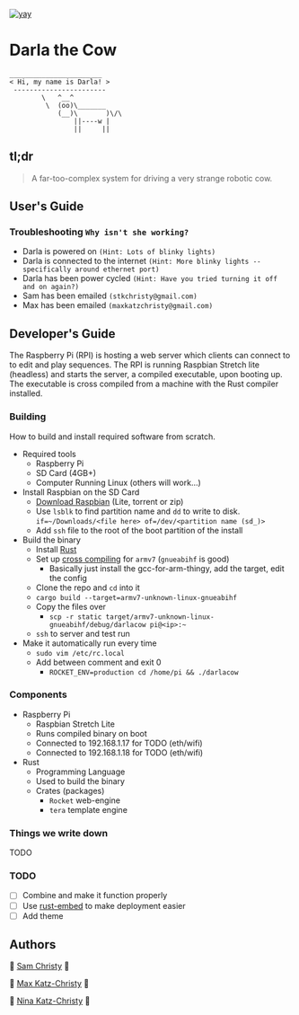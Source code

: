 [![yay](https://img.shields.io/badge/cow-moo-ffffff.svg)](http://www.orangefreesounds.com/wp-content/uploads/2016/09/Cow-mooing-loudly.mp3?_=1)

# Darla the Cow

```
_______________________
< Hi, my name is Darla! >
 -----------------------
        \   ^__^
         \  (oo)\_______
            (__)\       )\/\
                ||----w |
                ||     ||
```

## tl;dr
> A far-too-complex system for driving a very strange robotic cow.

## User's Guide

### Troubleshooting `Why isn't she working?`

- Darla is powered on `(Hint: Lots of blinky lights)`
- Darla is connected to the internet `(Hint: More blinky lights -- specifically around ethernet port)`
- Darla has been power cycled `(Hint: Have you tried turning it off and on again?)`
- Sam has been emailed `(stkchristy@gmail.com)`
- Max has been emailed `(maxkatzchristy@gmail.com)`

## Developer's Guide

The Raspberry Pi (RPI) is hosting a web server which clients can connect to to edit and play sequences. The RPI is running Raspbian Stretch lite (headless) and starts the server, a compiled executable, upon booting up. The executable is cross compiled from a machine with the Rust compiler installed.

### Building

How to build and install required software from scratch.

- Required tools
  - Raspberry Pi
  - SD Card (4GB+)
  - Computer Running Linux (others will work...)
- Install Raspbian on the SD Card
  - [Download Raspbian](https://www.raspberrypi.org/downloads/raspbian/) (Lite, torrent or zip)
  - Use `lsblk` to find partition name and `dd` to write to disk. `if=~/Downloads/<file here> of=/dev/<partition name (sd_)>`
  - Add `ssh` file to the root of the boot partition of the install
- Build the binary
  - Install [Rust](https://rustup.rs/)
  - Set up [cross compiling](https://github.com/japaric/rust-cross) for `armv7` (`gnueabihf` is good)
    - Basically just install the gcc-for-arm-thingy, add the target, edit the config
  - Clone the repo and `cd` into it
  - `cargo build --target=armv7-unknown-linux-gnueabihf`
  - Copy the files over
    - `scp -r static target/armv7-unknown-linux-gnueabihf/debug/darlacow pi@<ip>:~`
  - `ssh` to server and test run
- Make it automatically run every time
  - `sudo vim /etc/rc.local`
  - Add between comment and exit 0
    - `ROCKET_ENV=production cd /home/pi && ./darlacow`

### Components

- Raspberry Pi
  - Raspbian Stretch Lite
  - Runs compiled binary on boot
  - Connected to 192.168.1.17 for TODO (eth/wifi)
  - Connected to 192.168.1.18 for TODO (eth/wifi)
- Rust
  - Programming Language
  - Used to build the binary
  - Crates (packages)
    - `Rocket` web-engine
    - `tera` template engine

### Things we write down

TODO

### TODO

- [ ] Combine and make it function properly
- [ ] Use [rust-embed](https://github.com/pyros2097/rust-embed) to make deployment easier
- [ ] Add theme

## Authors

👴 [Sam Christy](mailto:stkchristy@gmail.com) 👴

🤣 [Max Katz-Christy](mailto:maxkatzchristy@gmail.com) 🤣

🤔 [Nina Katz-Christy](mailto:ninakatzchristy@college.harvard.edu) 🤔

